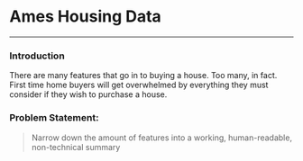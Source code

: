 # Ames Housing Data

---

### Introduction

There are many features that go in to buying a house. Too many, in fact. First time home buyers will get overwhelmed by everything they must consider if they wish to purchase a house. 

### Problem Statement:

> Narrow down the amount of features into a working, human-readable, non-technical summary
